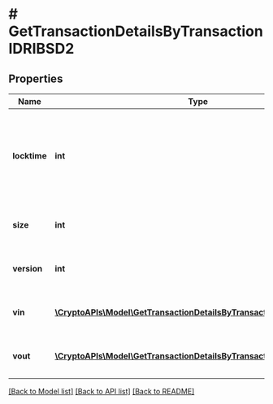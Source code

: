 # # GetTransactionDetailsByTransactionIDRIBSD2

## Properties

Name | Type | Description | Notes
------------ | ------------- | ------------- | -------------
**locktime** | **int** | Represents the time at which a particular transaction can be added to the blockchain. |
**size** | **int** | Represents the total size of this transaction. |
**version** | **int** | Represents transaction version number. |
**vin** | [**\CryptoAPIs\Model\GetTransactionDetailsByTransactionIDRIBSD2Vin[]**](GetTransactionDetailsByTransactionIDRIBSD2Vin.md) | Represents the transaction inputs. |
**vout** | [**\CryptoAPIs\Model\GetTransactionDetailsByTransactionIDRIBSD2Vout[]**](GetTransactionDetailsByTransactionIDRIBSD2Vout.md) | Represents the transaction outputs. |

[[Back to Model list]](../../README.md#models) [[Back to API list]](../../README.md#endpoints) [[Back to README]](../../README.md)
